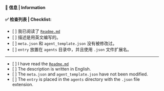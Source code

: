 #### 📝 信息 | Information

<!--- Repo url or any other thing you like to say --->

#### ✅ 检查列表 | Checklist:

<!--- Checkboxes will become clickable after submit, no need to fill them now --->

* \[ ] 我已阅读了 [`Readme.md`](https://github.com/lobehub/lobe-chat-agents/)
* \[ ] 描述是用英文编写的。
* \[ ] `meta.json` 和 `agent_template.json` 没有被修改过。
* \[ ] `entry` 放置在 `agents` 目录中，并且使用 `.json` 文件扩展名。

***

* \[ ] I have read the [`Readme.md`](https://github.com/lobehub/lobe-chat-agents/)
* \[ ] The description is written in English.
* \[ ] The `meta.json` and `agent_template.json` have not been modified.
* \[ ] The `entry` is placed in the `agents` directory with the `.json` file extension.
